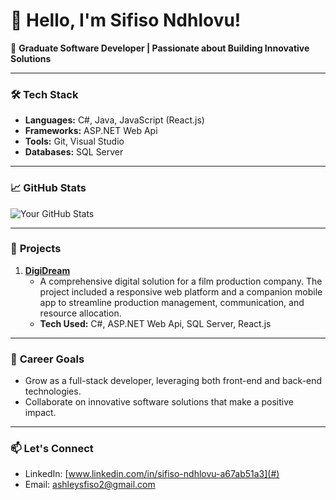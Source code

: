 # 👋 Hello, I'm Sifiso Ndhlovu!

🌟 **Graduate Software Developer | Passionate about Building Innovative Solutions**

---

### 🛠️ **Tech Stack**
- **Languages:** C#, Java, JavaScript (React.js)
- **Frameworks:** ASP.NET Web Api
- **Tools:** Git, Visual Studio
- **Databases:** SQL Server

---

### 📈 **GitHub Stats**
![Your GitHub Stats](https://github-readme-stats.vercel.app/api?username=yourusername&show_icons=true&theme=radical)

---

### 🚀 **Projects**
1. **[DigiDream](#)**
   - A comprehensive digital solution for a film production company. The project included a responsive web platform and a companion mobile app to streamline production management, communication, and resource allocation.
   - **Tech Used:** C#, ASP.NET Web Api, SQL Server, React.js


---

### 🎯 **Career Goals**
- Grow as a full-stack developer, leveraging both front-end and back-end technologies.
- Collaborate on innovative software solutions that make a positive impact.

---

### 📫 **Let's Connect**
- LinkedIn: [www.linkedin.com/in/sifiso-ndhlovu-a67ab51a3](#)
- Email: [ashleysfiso2@gmail.com](#)
